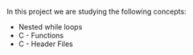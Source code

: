 In this project we are studying the following concepts:
 * Nested while loops
 * C - Functions
 * C - Header Files
